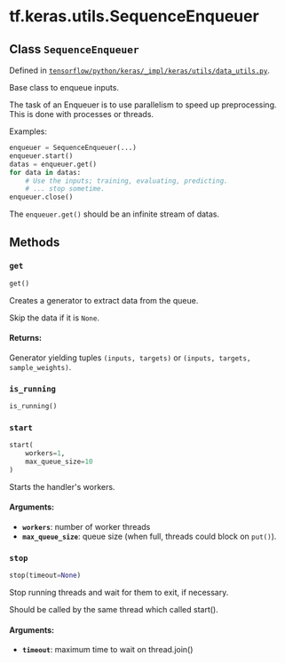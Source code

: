 <div itemscope itemtype="http://developers.google.com/ReferenceObject">
<meta itemprop="name" content="tf.keras.utils.SequenceEnqueuer" />
<meta itemprop="property" content="get"/>
<meta itemprop="property" content="is_running"/>
<meta itemprop="property" content="start"/>
<meta itemprop="property" content="stop"/>
</div>

# tf.keras.utils.SequenceEnqueuer

## Class `SequenceEnqueuer`





Defined in [`tensorflow/python/keras/_impl/keras/utils/data_utils.py`](https://www.tensorflow.org/code/tensorflow/python/keras/_impl/keras/utils/data_utils.py).

Base class to enqueue inputs.

The task of an Enqueuer is to use parallelism to speed up preprocessing.
This is done with processes or threads.

Examples:

```python
enqueuer = SequenceEnqueuer(...)
enqueuer.start()
datas = enqueuer.get()
for data in datas:
    # Use the inputs; training, evaluating, predicting.
    # ... stop sometime.
enqueuer.close()
```

The `enqueuer.get()` should be an infinite stream of datas.

## Methods

<h3 id="get"><code>get</code></h3>

``` python
get()
```

Creates a generator to extract data from the queue.

Skip the data if it is `None`.

#### Returns:

Generator yielding tuples `(inputs, targets)`
    or `(inputs, targets, sample_weights)`.

<h3 id="is_running"><code>is_running</code></h3>

``` python
is_running()
```



<h3 id="start"><code>start</code></h3>

``` python
start(
    workers=1,
    max_queue_size=10
)
```

Starts the handler's workers.

#### Arguments:

* <b>`workers`</b>: number of worker threads
* <b>`max_queue_size`</b>: queue size
        (when full, threads could block on `put()`).

<h3 id="stop"><code>stop</code></h3>

``` python
stop(timeout=None)
```

Stop running threads and wait for them to exit, if necessary.

Should be called by the same thread which called start().

#### Arguments:

* <b>`timeout`</b>: maximum time to wait on thread.join()



